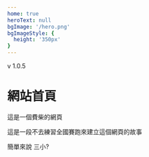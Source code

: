 ```yaml
---
home: true
heroText: null
bgImage: '/hero.png'
bgImageStyle: {
  height: '350px'
}
---
```

v 1.0.5
# 網站首頁

這是一個費柴的網頁

這是一段不去練習全國賽跑來建立這個網頁的故事

簡單來說 三小?

